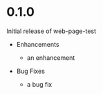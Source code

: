 # 0.1.0

Initial release of web-page-test

* Enhancements
  * an enhancement

* Bug Fixes
  * a bug fix
